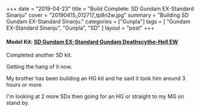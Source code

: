 +++
date = "2019-04-23"
title = "Build Complete: SD Gundam EX-Standard Sinanju"
cover = "20190415_012717_tp8n2w.jpg"
summary = "Building SD Gundam EX-Standard Sinanju."
categories = ["Gunpla"]
tags = [
  "Gundam EX-Standard Sinanju",
  "Gunpla",
  "SD"
]
layout = "post"
+++

#### Model Kit: [SD Gundam EX-Standard Gundam Deathscythe-Hell EW](#)

Completed another SD kit.

Getting the hang of it now.

My brother has been building an HG kit and he said it took him around 3 hours or more.

I'm looking at 2 more SDs then going for an HG or straight to my MG on stand by.
